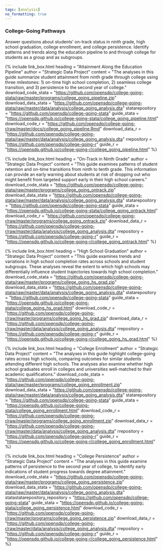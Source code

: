```yaml
---
tags: [analysis]
no_formatting: true
---
```


### College-Going Pathways
Answer questions about students’ on-track status in ninth grade, high school graduation, college enrollment, and college persistence. Identify patterns and trends along the education pipeline to and through college for students as a group and as subgroups.

{% include link_box.html heading = "Attainment Along the Education Pipeline"
author = "Strategic Data Project"
content = "The analyses in this guide
summarize student attainment from ninth grade through college using three
milestones: 1) on-time high school completion, 2) seamless college transition,
and 3) persistence to the second year of college."
download_code_stata =
"https://github.com/opensdp/college-going-stata/raw/master/programs/college_going_pipeline.zip"
download_data_stata =
"https://github.com/opensdp/college-going-stata/raw/master/data/analysis/college_going_analysis.dta"
statarepository = "https://github.com/opensdp/college-going-stata"
guide_stata =
"https://opensdp.github.io/college-going-stata/college_going_pipeline.html"
download_code_r =
"https://github.com/opensdp/college-going-r/raw/master/docs/college_going_pipeline.Rmd"
download_data_r =
"https://github.com/opensdp/college-going-stata/raw/master/data/analysis/college_going_analysis.dta"
rrepository = "https://github.com/opensdp/college-going-r"
guide_r =
"https://opensdp.github.io/college-going-r/college_going_pipeline.html" %}

{% include link_box.html heading = "On-Track in Ninth Grade" author = "Strategic
Data Project"
content = "This guide examines
patterns of student retention and on-time transitions from ninth to tenth grade.
This information can provide an early warning about students at risk of dropping
out who might benefit from targeted support early in their high school careers."
download_code_stata =
"https://github.com/opensdp/college-going-stata/raw/master/programs/college_going_ontrack.zip"
download_data_stata =
"https://github.com/opensdp/college-going-stata/raw/master/data/analysis/college_going_analysis.dta"
statarepository = "https://github.com/opensdp/college-going-stata"
guide_stata = "https://opensdp.github.io/college-going-stata/college_going_ontrack.html"
download_code_r =
"https://github.com/opensdp/college-going-r/raw/master/programs/college_going_ontrack.zip"
download_data_r =
"https://github.com/opensdp/college-going-r/raw/master/data/analysis/college_going_analysis.dta"
rrepository = "https://github.com/opensdp/college-going-r"
guide_r =
"https://opensdp.github.io/college-going-r/college_going_ontrack.html" %}

{% include link_box.html heading = "High School Graduation" author = "Strategic
Data Project"
content = "This guide examines
trends and variations in high school completion rates across schools and student
subgroups. These analyses reveal the extent to which high schools may
differentially influence student trajectories towards high school completion."
download_code_stata =
"https://github.com/opensdp/college-going-stata/raw/master/programs/college_going_hs_grad.zip"
download_data_stata =
"https://github.com/opensdp/college-going-stata/raw/master/data/analysis/college_going_analysis.dta"
statarepository = "https://github.com/opensdp/college-going-stata"
guide_stata = "https://opensdp.github.io/college-going-stata/college_going_hs_grad.html"
download_code_r =
"https://github.com/opensdp/college-going-r/raw/master/programs/college_going_hs_grad.zip"
download_data_r =
"https://github.com/opensdp/college-going-r/raw/master/data/analysis/college_going_analysis.dta"
rrepository = "https://github.com/opensdp/college-going-r"
guide_r =
"https://opensdp.github.io/college-going-r/college_going_hs_grad.html" %}

{% include link_box.html
  heading = "College Enrollment"
  author = "Strategic Data Project"
  content = "The analyses in this guide highlight college-going rates across high schools, comparing outcomes for similar students attending different high schools. The analyses also examine whether high school graduates enroll in colleges and universities well-matched to their academic qualifications."
  download_code_stata = "https://github.com/opensdp/college-going-stata/raw/master/programs/college_going_enrollment.zip"
  download_data_stata = "https://github.com/opensdp/college-going-stata/raw/master/data/analysis/college_going_analysis.dta"
  statarepository = "https://github.com/opensdp/college-going-stata"
  guide_stata = "https://opensdp.github.io/college-going-stata/college_going_enrollment.html"
  download_code_r = "https://github.com/opensdp/college-going-r/raw/master/programs/college_going_enrollment.zip"
  download_data_r = "https://github.com/opensdp/college-going-r/raw/master/data/analysis/college_going_analysis.dta"
  rrepository = "https://github.com/opensdp/college-going-r"
  guide_r = "https://opensdp.github.io/college-going-r/college_going_enrollment.html"
  %}

{% include link_box.html
  heading = "College Persistence"
  author = "Strategic Data Project"
  content = "The analyses in this guide examine patterns of persistence to the second year of college, to identify early indications of student progress towards degree attainment."
  download_code_stata = "https://github.com/opensdp/college-going-stata/raw/master/programs/college_going_persistence.zip"
  download_data_stata = "https://github.com/opensdp/college-going-stata/raw/master/data/analysis/college_going_analysis.dta"
  statastatarepository_repository = "https://github.com/opensdp/college-going-stata"
  guide_stata = "https://opensdp.github.io/college-going-stata/college_going_persistence.html"
  download_code_r = "https://github.com/opensdp/college-going-r/raw/master/programs/college_going_persistence.zip"
  download_data_r = "https://github.com/opensdp/college-going-r/raw/master/data/analysis/college_going_analysis.dta"
  rrepository = "https://github.com/opensdp/college-going-r"
  guide_r = "https://opensdp.github.io/college-going-r/college_going_persistence.html"
  %}
